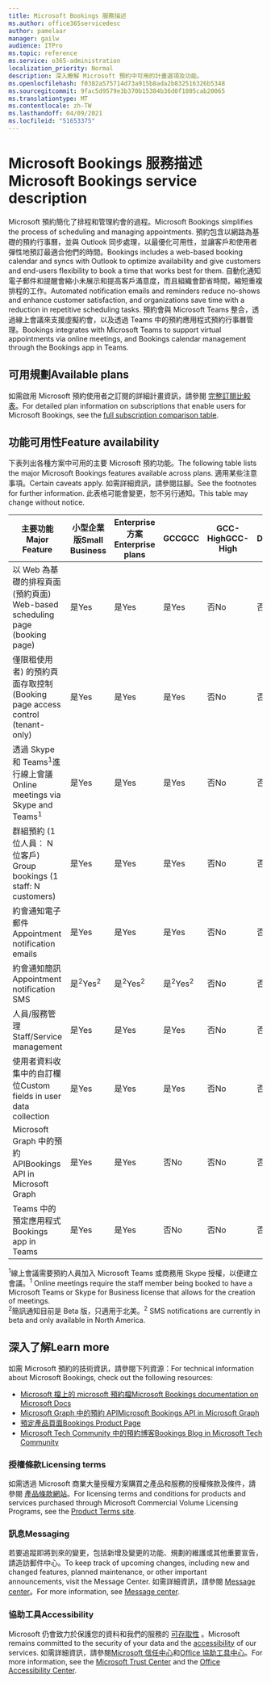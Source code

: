 ```yaml
---
title: Microsoft Bookings 服務描述
ms.author: office365servicedesc
author: pamelaar
manager: gailw
audience: ITPro
ms.topic: reference
ms.service: o365-administration
localization_priority: Normal
description: 深入瞭解 Microsoft 預約中可用的計畫選項及功能。
ms.openlocfilehash: f0382a575714d73a915b8ada2b832516326b5348
ms.sourcegitcommit: 9fac5d9579e3b370b15384b36d0f1805cab20065
ms.translationtype: MT
ms.contentlocale: zh-TW
ms.lasthandoff: 04/09/2021
ms.locfileid: "51653375"
---
```

# <a name="microsoft-bookings-service-description"></a><span data-ttu-id="83930-103">Microsoft Bookings 服務描述</span><span class="sxs-lookup"><span data-stu-id="83930-103">Microsoft Bookings service description</span></span>

<span data-ttu-id="83930-104">Microsoft 預約簡化了排程和管理約會的過程。</span><span class="sxs-lookup"><span data-stu-id="83930-104">Microsoft Bookings simplifies the process of scheduling and managing appointments.</span></span> <span data-ttu-id="83930-105">預約包含以網路為基礎的預約行事曆，並與 Outlook 同步處理，以最優化可用性，並讓客戶和使用者彈性地預訂最適合他們的時間。</span><span class="sxs-lookup"><span data-stu-id="83930-105">Bookings includes a web-based booking calendar and syncs with Outlook to optimize availability and give customers and end-users flexibility to book a time that works best for them.</span></span> <span data-ttu-id="83930-106">自動化通知電子郵件和提醒會縮小未展示和提高客戶滿意度，而且組織會節省時間，縮短重複排程的工作。</span><span class="sxs-lookup"><span data-stu-id="83930-106">Automated notification emails and reminders reduce no-shows and enhance customer satisfaction, and organizations save time with a reduction in repetitive scheduling tasks.</span></span> <span data-ttu-id="83930-107">預約會與 Microsoft Teams 整合，透過線上會議來支援虛擬約會，以及透過 Teams 中的預約應用程式預約行事曆管理。</span><span class="sxs-lookup"><span data-stu-id="83930-107">Bookings integrates with Microsoft Teams to support virtual appointments via online meetings, and Bookings calendar management through the Bookings app in Teams.</span></span>

## <a name="available-plans"></a><span data-ttu-id="83930-108">可用規劃</span><span class="sxs-lookup"><span data-stu-id="83930-108">Available plans</span></span>

<span data-ttu-id="83930-109">如需啟用 Microsoft 預約使用者之訂閱的詳細計畫資訊，請參閱  [完整訂閱比較表](https://go.microsoft.com/fwlink/?linkid=2139145)。</span><span class="sxs-lookup"><span data-stu-id="83930-109">For detailed plan information on subscriptions that enable users for Microsoft Bookings, see the  [full subscription comparison table](https://go.microsoft.com/fwlink/?linkid=2139145).</span></span>

## <a name="feature-availability"></a><span data-ttu-id="83930-110">功能可用性</span><span class="sxs-lookup"><span data-stu-id="83930-110">Feature availability</span></span>

<span data-ttu-id="83930-111">下表列出各種方案中可用的主要 Microsoft 預約功能。</span><span class="sxs-lookup"><span data-stu-id="83930-111">The following table lists the major Microsoft Bookings features available across plans.</span></span> <span data-ttu-id="83930-112">適用某些注意事項。</span><span class="sxs-lookup"><span data-stu-id="83930-112">Certain caveats apply.</span></span> <span data-ttu-id="83930-113">如需詳細資訊，請參閱註腳。</span><span class="sxs-lookup"><span data-stu-id="83930-113">See the footnotes for further information.</span></span> <span data-ttu-id="83930-114">此表格可能會變更，恕不另行通知。</span><span class="sxs-lookup"><span data-stu-id="83930-114">This table may change without notice.</span></span>

| <span data-ttu-id="83930-115">主要功能</span><span class="sxs-lookup"><span data-stu-id="83930-115">Major Feature</span></span> | <span data-ttu-id="83930-116">小型企業版</span><span class="sxs-lookup"><span data-stu-id="83930-116">Small Business</span></span> | <span data-ttu-id="83930-117">Enterprise 方案</span><span class="sxs-lookup"><span data-stu-id="83930-117">Enterprise plans</span></span> | <span data-ttu-id="83930-118">GCC</span><span class="sxs-lookup"><span data-stu-id="83930-118">GCC</span></span> | <span data-ttu-id="83930-119">GCC-High</span><span class="sxs-lookup"><span data-stu-id="83930-119">GCC-High</span></span> | <span data-ttu-id="83930-120">DOD</span><span class="sxs-lookup"><span data-stu-id="83930-120">DOD</span></span> | <span data-ttu-id="83930-121">教育</span><span class="sxs-lookup"><span data-stu-id="83930-121">Education</span></span> |
| --- | --- | --- | --- | --- | --- | --- |
| <span data-ttu-id="83930-122">以 Web 為基礎的排程頁面 (預約頁面) </span><span class="sxs-lookup"><span data-stu-id="83930-122">Web-based scheduling page (booking page)</span></span> | <span data-ttu-id="83930-123">是</span><span class="sxs-lookup"><span data-stu-id="83930-123">Yes</span></span> | <span data-ttu-id="83930-124">是</span><span class="sxs-lookup"><span data-stu-id="83930-124">Yes</span></span> | <span data-ttu-id="83930-125">是</span><span class="sxs-lookup"><span data-stu-id="83930-125">Yes</span></span> | <span data-ttu-id="83930-126">否</span><span class="sxs-lookup"><span data-stu-id="83930-126">No</span></span> | <span data-ttu-id="83930-127">否</span><span class="sxs-lookup"><span data-stu-id="83930-127">No</span></span> | <span data-ttu-id="83930-128">是</span><span class="sxs-lookup"><span data-stu-id="83930-128">Yes</span></span> |
| <span data-ttu-id="83930-129">僅限租使用者) 的預約頁面存取控制 (</span><span class="sxs-lookup"><span data-stu-id="83930-129">Booking page access control (tenant-only)</span></span> | <span data-ttu-id="83930-130">是</span><span class="sxs-lookup"><span data-stu-id="83930-130">Yes</span></span> | <span data-ttu-id="83930-131">是</span><span class="sxs-lookup"><span data-stu-id="83930-131">Yes</span></span> | <span data-ttu-id="83930-132">是</span><span class="sxs-lookup"><span data-stu-id="83930-132">Yes</span></span> | <span data-ttu-id="83930-133">否</span><span class="sxs-lookup"><span data-stu-id="83930-133">No</span></span> | <span data-ttu-id="83930-134">否</span><span class="sxs-lookup"><span data-stu-id="83930-134">No</span></span> | <span data-ttu-id="83930-135">是</span><span class="sxs-lookup"><span data-stu-id="83930-135">Yes</span></span> |
| <span data-ttu-id="83930-136">透過 Skype 和 Teams<sup>1</sup>進行線上會議</span><span class="sxs-lookup"><span data-stu-id="83930-136">Online meetings via Skype and Teams<sup>1</sup></span></span> <br/> | <span data-ttu-id="83930-137">是</span><span class="sxs-lookup"><span data-stu-id="83930-137">Yes</span></span> | <span data-ttu-id="83930-138">是</span><span class="sxs-lookup"><span data-stu-id="83930-138">Yes</span></span> | <span data-ttu-id="83930-139">是</span><span class="sxs-lookup"><span data-stu-id="83930-139">Yes</span></span> | <span data-ttu-id="83930-140">否</span><span class="sxs-lookup"><span data-stu-id="83930-140">No</span></span> | <span data-ttu-id="83930-141">否</span><span class="sxs-lookup"><span data-stu-id="83930-141">No</span></span> | <span data-ttu-id="83930-142">是</span><span class="sxs-lookup"><span data-stu-id="83930-142">Yes</span></span> |
| <span data-ttu-id="83930-143">群組預約 (1 位人員： N 位客戶) </span><span class="sxs-lookup"><span data-stu-id="83930-143">Group bookings (1 staff: N customers)</span></span> | <span data-ttu-id="83930-144">是</span><span class="sxs-lookup"><span data-stu-id="83930-144">Yes</span></span> | <span data-ttu-id="83930-145">是</span><span class="sxs-lookup"><span data-stu-id="83930-145">Yes</span></span> | <span data-ttu-id="83930-146">是</span><span class="sxs-lookup"><span data-stu-id="83930-146">Yes</span></span> | <span data-ttu-id="83930-147">否</span><span class="sxs-lookup"><span data-stu-id="83930-147">No</span></span> | <span data-ttu-id="83930-148">否</span><span class="sxs-lookup"><span data-stu-id="83930-148">No</span></span> | <span data-ttu-id="83930-149">是</span><span class="sxs-lookup"><span data-stu-id="83930-149">Yes</span></span> |
| <span data-ttu-id="83930-150">約會通知電子郵件</span><span class="sxs-lookup"><span data-stu-id="83930-150">Appointment notification emails</span></span> | <span data-ttu-id="83930-151">是</span><span class="sxs-lookup"><span data-stu-id="83930-151">Yes</span></span> | <span data-ttu-id="83930-152">是</span><span class="sxs-lookup"><span data-stu-id="83930-152">Yes</span></span> | <span data-ttu-id="83930-153">是</span><span class="sxs-lookup"><span data-stu-id="83930-153">Yes</span></span> | <span data-ttu-id="83930-154">否</span><span class="sxs-lookup"><span data-stu-id="83930-154">No</span></span> | <span data-ttu-id="83930-155">否</span><span class="sxs-lookup"><span data-stu-id="83930-155">No</span></span> | <span data-ttu-id="83930-156">是</span><span class="sxs-lookup"><span data-stu-id="83930-156">Yes</span></span> |
| <span data-ttu-id="83930-157">約會通知簡訊</span><span class="sxs-lookup"><span data-stu-id="83930-157">Appointment notification SMS</span></span> | <span data-ttu-id="83930-158">是<sup>2</sup></span><span class="sxs-lookup"><span data-stu-id="83930-158">Yes<sup>2</sup></span></span> <br/> | <span data-ttu-id="83930-159">是<sup>2</sup></span><span class="sxs-lookup"><span data-stu-id="83930-159">Yes<sup>2</sup></span></span> <br/> | <span data-ttu-id="83930-160">是<sup>2</sup></span><span class="sxs-lookup"><span data-stu-id="83930-160">Yes<sup>2</sup></span></span> <br/> | <span data-ttu-id="83930-161">否</span><span class="sxs-lookup"><span data-stu-id="83930-161">No</span></span> | <span data-ttu-id="83930-162">否</span><span class="sxs-lookup"><span data-stu-id="83930-162">No</span></span> | <span data-ttu-id="83930-163">是</span><span class="sxs-lookup"><span data-stu-id="83930-163">Yes</span></span> |
| <span data-ttu-id="83930-164">人員/服務管理</span><span class="sxs-lookup"><span data-stu-id="83930-164">Staff/Service management</span></span> | <span data-ttu-id="83930-165">是</span><span class="sxs-lookup"><span data-stu-id="83930-165">Yes</span></span> | <span data-ttu-id="83930-166">是</span><span class="sxs-lookup"><span data-stu-id="83930-166">Yes</span></span> | <span data-ttu-id="83930-167">是</span><span class="sxs-lookup"><span data-stu-id="83930-167">Yes</span></span> | <span data-ttu-id="83930-168">否</span><span class="sxs-lookup"><span data-stu-id="83930-168">No</span></span> | <span data-ttu-id="83930-169">否</span><span class="sxs-lookup"><span data-stu-id="83930-169">No</span></span> | <span data-ttu-id="83930-170">是</span><span class="sxs-lookup"><span data-stu-id="83930-170">Yes</span></span> |
| <span data-ttu-id="83930-171">使用者資料收集中的自訂欄位</span><span class="sxs-lookup"><span data-stu-id="83930-171">Custom fields in user data collection</span></span> | <span data-ttu-id="83930-172">是</span><span class="sxs-lookup"><span data-stu-id="83930-172">Yes</span></span> | <span data-ttu-id="83930-173">是</span><span class="sxs-lookup"><span data-stu-id="83930-173">Yes</span></span> | <span data-ttu-id="83930-174">是</span><span class="sxs-lookup"><span data-stu-id="83930-174">Yes</span></span> | <span data-ttu-id="83930-175">否</span><span class="sxs-lookup"><span data-stu-id="83930-175">No</span></span> | <span data-ttu-id="83930-176">否</span><span class="sxs-lookup"><span data-stu-id="83930-176">No</span></span> | <span data-ttu-id="83930-177">是</span><span class="sxs-lookup"><span data-stu-id="83930-177">Yes</span></span> |
| <span data-ttu-id="83930-178">Microsoft Graph 中的預約 API</span><span class="sxs-lookup"><span data-stu-id="83930-178">Bookings API in Microsoft Graph</span></span> | <span data-ttu-id="83930-179">是</span><span class="sxs-lookup"><span data-stu-id="83930-179">Yes</span></span> | <span data-ttu-id="83930-180">是</span><span class="sxs-lookup"><span data-stu-id="83930-180">Yes</span></span> | <span data-ttu-id="83930-181">否</span><span class="sxs-lookup"><span data-stu-id="83930-181">No</span></span> | <span data-ttu-id="83930-182">否</span><span class="sxs-lookup"><span data-stu-id="83930-182">No</span></span> | <span data-ttu-id="83930-183">否</span><span class="sxs-lookup"><span data-stu-id="83930-183">No</span></span> | <span data-ttu-id="83930-184">是</span><span class="sxs-lookup"><span data-stu-id="83930-184">Yes</span></span> |
| <span data-ttu-id="83930-185">Teams 中的預定應用程式</span><span class="sxs-lookup"><span data-stu-id="83930-185">Bookings app in Teams</span></span> | <span data-ttu-id="83930-186">是</span><span class="sxs-lookup"><span data-stu-id="83930-186">Yes</span></span> | <span data-ttu-id="83930-187">是</span><span class="sxs-lookup"><span data-stu-id="83930-187">Yes</span></span> | <span data-ttu-id="83930-188">否</span><span class="sxs-lookup"><span data-stu-id="83930-188">No</span></span> | <span data-ttu-id="83930-189">否</span><span class="sxs-lookup"><span data-stu-id="83930-189">No</span></span> | <span data-ttu-id="83930-190">否</span><span class="sxs-lookup"><span data-stu-id="83930-190">No</span></span> | <span data-ttu-id="83930-191">是</span><span class="sxs-lookup"><span data-stu-id="83930-191">Yes</span></span> |

<span data-ttu-id="83930-192"><sup>1</sup>線上會議需要預約人員加入 Microsoft Teams 或商務用 Skype 授權，以便建立會議。</span><span class="sxs-lookup"><span data-stu-id="83930-192"><sup>1</sup> Online meetings require the staff member being booked to have a Microsoft Teams or Skype for Business license that allows for the creation of meetings.</span></span>
<br/><span data-ttu-id="83930-193"><sup>2</sup>簡訊通知目前是 Beta 版，只適用于北美。</span><span class="sxs-lookup"><span data-stu-id="83930-193"><sup>2</sup> SMS notifications are currently in beta and only available in North America.</span></span>

## <a name="learn-more"></a><span data-ttu-id="83930-194">深入了解</span><span class="sxs-lookup"><span data-stu-id="83930-194">Learn more</span></span>

<span data-ttu-id="83930-195">如需 Microsoft 預約的技術資訊，請參閱下列資源：</span><span class="sxs-lookup"><span data-stu-id="83930-195">For technical information about Microsoft Bookings, check out the following resources:</span></span>

- [<span data-ttu-id="83930-196">Microsoft 檔上的 microsoft 預約檔</span><span class="sxs-lookup"><span data-stu-id="83930-196">Microsoft Bookings documentation on Microsoft Docs</span></span>](/microsoft-365/bookings/bookings-overview?view=o365-worldwide)
- [<span data-ttu-id="83930-197">Microsoft Graph 中的預約 API</span><span class="sxs-lookup"><span data-stu-id="83930-197">Microsoft Bookings API in Microsoft Graph</span></span>](/graph/api/resources/booking-api-overview?view=graph-rest-beta)
- [<span data-ttu-id="83930-198">預定產品頁面</span><span class="sxs-lookup"><span data-stu-id="83930-198">Bookings Product Page</span></span>](https://www.microsoft.com/microsoft-365/business/scheduling-and-booking-app)
- [<span data-ttu-id="83930-199">Microsoft Tech Community 中的預約博客</span><span class="sxs-lookup"><span data-stu-id="83930-199">Bookings Blog in Microsoft Tech Community</span></span>](https://techcommunity.microsoft.com/t5/microsoft-bookings-blog/bg-p/Office365BusinessAppsBlog)

### <a name="licensing-terms"></a><span data-ttu-id="83930-200">授權條款</span><span class="sxs-lookup"><span data-stu-id="83930-200">Licensing terms</span></span>

<span data-ttu-id="83930-201">如需透過 Microsoft 商業大量授權方案購買之產品和服務的授權條款及條件，請參閱 [產品條款網站](https://www.microsoft.com/microsoft-365)。</span><span class="sxs-lookup"><span data-stu-id="83930-201">For licensing terms and conditions for products and services purchased through Microsoft Commercial Volume Licensing Programs, see the [Product Terms site](https://www.microsoft.com/microsoft-365).</span></span>

### <a name="messaging"></a><span data-ttu-id="83930-202">訊息</span><span class="sxs-lookup"><span data-stu-id="83930-202">Messaging</span></span>

<span data-ttu-id="83930-203">若要追蹤即將到來的變更，包括新增及變更的功能、規劃的維護或其他重要宣告，請造訪郵件中心。</span><span class="sxs-lookup"><span data-stu-id="83930-203">To keep track of upcoming changes, including new and changed features, planned maintenance, or other important announcements, visit the Message Center.</span></span> <span data-ttu-id="83930-204">如需詳細資訊，請參閱 [Message center](/microsoft-365/admin/manage/message-center)。</span><span class="sxs-lookup"><span data-stu-id="83930-204">For more information, see [Message center](/microsoft-365/admin/manage/message-center).</span></span>

### <a name="accessibility"></a><span data-ttu-id="83930-205">協助工具</span><span class="sxs-lookup"><span data-stu-id="83930-205">Accessibility</span></span>

<span data-ttu-id="83930-206">Microsoft 仍會致力於保護您的資料和我們的服務的 [可存取性](https://www.microsoft.com/trust-center/compliance/accessibility) 。</span><span class="sxs-lookup"><span data-stu-id="83930-206">Microsoft remains committed to the security of your data and the [accessibility](https://www.microsoft.com/trust-center/compliance/accessibility) of our services.</span></span> <span data-ttu-id="83930-207">如需詳細資訊，請參閱[Microsoft 信任中心](https://www.microsoft.com/trust-center)和[Office 協助工具中心](https://support.office.com/article/ecab0fcf-d143-4fe8-a2ff-6cd596bddc6d)。</span><span class="sxs-lookup"><span data-stu-id="83930-207">For more information, see the [Microsoft Trust Center](https://www.microsoft.com/trust-center) and the [Office Accessibility Center](https://support.office.com/article/ecab0fcf-d143-4fe8-a2ff-6cd596bddc6d).</span></span>